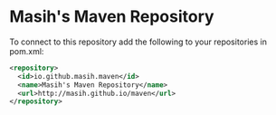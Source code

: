 Masih's Maven Repository
===========================

To connect to this repository add the following to your repositories in pom.xml:

``` xml
<repository>
  <id>io.github.masih.maven</id>
  <name>Masih's Maven Repository</name>
  <url>http://masih.github.io/maven</url>
</repository>
```
